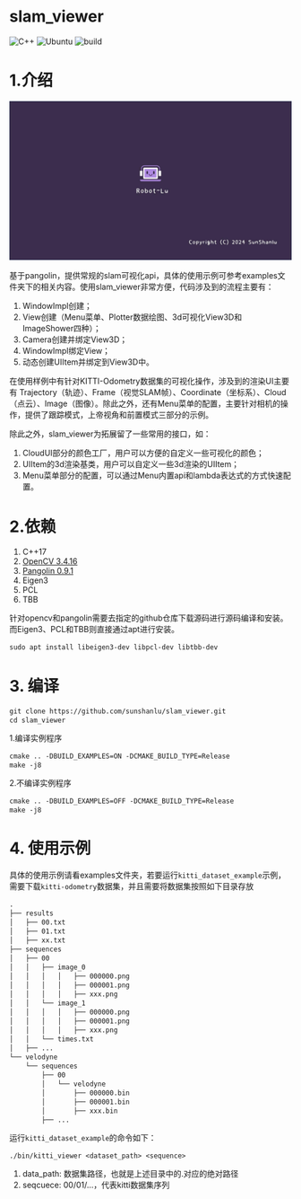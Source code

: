 # slam_viewer

![C++](https://img.shields.io/badge/c++-17std-blue)
![Ubuntu](https://img.shields.io/badge/platform-ubuntu20.04-orange)
![build](https://img.shields.io/badge/build-pass-green)

# 1.介绍

<div align="center">
	<a href="https://www.bilibili.com/video/BV1WN2EYLEJW/" title="bilibili:SLAM_VIEWER">
		<img src="https://raw.githubusercontent.com/sunshanlu/slam_viewer/refs/heads/devel/SLAM_Viewer.jpg" alt="SLAM_Viewer" width=600>
	</a>
</div>

基于pangolin，提供常规的slam可视化api，具体的使用示例可参考examples文件夹下的相关内容。使用slam_viewer非常方便，代码涉及到的流程主要有：

1. WindowImpl创建；
2. View创建（Menu菜单、Plotter数据绘图、3d可视化View3D和ImageShower四种）；
3. Camera创建并绑定View3D；
4. WindowImpl绑定View；
5. 动态创建UIItem并绑定到View3D中。

在使用样例中有针对KITTI-Odometry数据集的可视化操作，涉及到的渲染UI主要有 Trajectory（轨迹）、Frame（视觉SLAM帧）、Coordinate（坐标系）、Cloud（点云）、Image（图像）。除此之外，还有Menu菜单的配置，主要针对相机的操作，提供了跟踪模式，上帝视角和前置模式三部分的示例。

除此之外，slam_viewer为拓展留了一些常用的接口，如：
1. CloudUI部分的颜色工厂，用户可以方便的自定义一些可视化的颜色；
2. UIItem的3d渲染基类，用户可以自定义一些3d渲染的UIItem；
3. Menu菜单部分的配置，可以通过Menu内置api和lambda表达式的方式快速配置。

# 2.依赖
1. C++17
2. [OpenCV 3.4.16](https://github.com/opencv/opencv/releases/tag/3.4.16)
3. [Pangolin 0.9.1](https://github.com/stevenlovegrove/Pangolin/releases/tag/v0.9.1)
4. Eigen3
5. PCL
6. TBB

针对opencv和pangolin需要去指定的github仓库下载源码进行源码编译和安装。而Eigen3、PCL和TBB则直接通过apt进行安装。
```shell
sudo apt install libeigen3-dev libpcl-dev libtbb-dev
```

# 3. 编译

```shell
git clone https://github.com/sunshanlu/slam_viewer.git
cd slam_viewer
```

1.编译实例程序
```shell
cmake .. -DBUILD_EXAMPLES=ON -DCMAKE_BUILD_TYPE=Release
make -j8
```

2.不编译实例程序
```shell
cmake .. -DBUILD_EXAMPLES=OFF -DCMAKE_BUILD_TYPE=Release
make -j8
```

# 4. 使用示例
具体的使用示例请看examples文件夹，若要运行`kitti_dataset_example`示例，需要下载`kitti-odometry`数据集，并且需要将数据集按照如下目录存放
```shell
.
├── results
│   ├── 00.txt
│   ├── 01.txt
│   ├── xx.txt
├── sequences
│   ├── 00
│   │   ├── image_0
│   │   │   │   ├── 000000.png
│   │   │   │   ├── 000001.png  
│   │   │   │   ├── xxx.png  
│   │   └── image_1
│   │   │   │   ├── 000000.png
│   │   │   │   ├── 000001.png  
│   │   │   │   ├── xxx.png  
│   │   └── times.txt
│   ├── ...
└── velodyne
    └── sequences
        ├── 00
        │   └── velodyne
        │       ├── 000000.bin
        │       ├── 000001.bin
        │       ├── xxx.bin
        ├── ...
```

运行`kitti_dataset_example`的命令如下：
```shell
./bin/kitti_viewer <dataset_path> <sequence>
```
1. data_path: 数据集路径，也就是上述目录中的.对应的绝对路径
2. seqcuece: 00/01/...，代表kitti数据集序列
